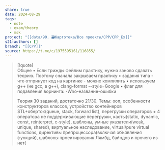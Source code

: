 ```yaml
---
share: true
date: 2024-08-29
tags:
  - note
  - exam/theory
  - msk
project: "[[data/99. 🗃️Картотека/Все проекты/CPP/CPP_Ex]]"
s21-authors: []
branch: "[[CPP]]"
source: https://t.me/c/1975595161/116855/
---
```


> [!quote]  
> Общее 
> • Если трижды фейлим практику, нужно заново сдавать теорию. Поэтому сначала закрываем практику 
> • задания типа - что отпринует код на картинке - можно компилить 
> • используем g++ (не gcc, а g++), clang-format --style=Google 
> • флаг для подавления ворнинга: -Wno-название-ошибки
> 
> Теория 
> 30 заданий, достаточно 21/30. Темы: ооп, особенности конструкторов классов, устройство контейнеров STL+оберток(queue, stack, forward list), перегрузки операторов + 4 оператора не поддерживающие перегрузки, касты(static, dynamic, const, reinterpret, c-style), шаблоны, умные указатели(weak, unique, shared), виртуальное наследование, virtual/pure virtual functions, директивы препроцессора(включая объявления функций), шаблоны проектирования
> Лямбд, байндов и прочего из <functional> нет(